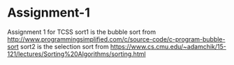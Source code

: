 # Assignment-1
Assignment 1 for TCSS
sort1 is the bubble sort from http://www.programmingsimplified.com/c/source-code/c-program-bubble-sort
sort2 is the selection sort from https://www.cs.cmu.edu/~adamchik/15-121/lectures/Sorting%20Algorithms/sorting.html
